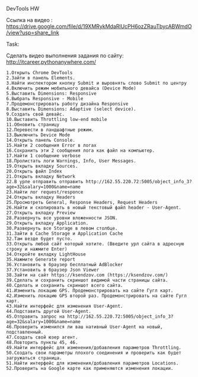  DevTools HW 

Ссылка на видео : https://drive.google.com/file/d/19XMRykMdaRlUcPH6ozZRauTbycABWmdO/view?usp=share_link

  Task:

Сделать видео выполнения задания по сайту: http://itcareer.pythonanywhere.com/

    1.Открыть Chrome DevTools
    2.Зайти в панель Elements.
    3.Найти инспектором кнопку Submit и выровнять слово Submit по центру
    4.Включить режим мобильного девайса (Device Mode)
    5.Выставить Dimensions: Responsive
    6.Выбрать Responsive - Mobile
    7.Продемонстрировать работу дизайна Responsive
    8.Выставить Dimensions: Adaptive (select device).
    9.Создать свой девайс.
    10.Выставить Throttling low-end mobile
    11.Обновить страницу
    12.Перевести в ландшафтные режим.
    13.Выключить Device Mode
    14.Открыть панель Console.
    15.Найти 2 сообщения Error в логах
    16.Сохранить эти 2 сообщения лога как файл на компьютер.
    17.Найти 1 сообщение verbose
    18.Пролистать логи Warnings, Info, User Messages.
    19.Открыть вкладку Sources.
    20.Открыть файл Index
    21.Открыть вкладку Network
    22.В урле отправить отправить http://162.55.220.72:5005/object_info_3?age=32&salary=1000&name=name
    23.Найти лог request/responce
    24.Открыть вкладку Headers
    25.Просмотреть General, Response Headers, Request Headers
    26.Найти и скопировать в новый текстовый файл header - User-Agent.
    27.Открыть вкладку Preview
    28.Развернуть все уровни вложенности JSON.
    29.Открыть вкладку Application.
    30.Развернуть все Storage в левом столбце.
    31.Зайти в Cache Storage и Application Cache
    32.Там везде будет пусто.
    33.Открыть любой сайт который хотите. (Введите урл сайта в адресную строку и нажмите Enter)
    34.Откройте вкладку LightHouse
    35.Нажмите Generate report
    36.Установить в браузер бесплатный AdBlocker
    37.Установить в браузер Json Viewer
    38.Зайти на сайт https://ksendzov.com (https://ksendzov.com/)
    39.Сделать и сохранить скриншот видимой части страницы сайта.
    40.Сделать и сохранить скриншот всего сайта.
    41.Изменить локацию GPS. Продемонстрировать на сайте Гугл карт.
    42.Изменить локацию GPS второй раз. Продемонстрировать на сайте Гугл карт.
    43.Найти интерфейс для изменения User-Agent.
    44.Подставить другой User-Agent.
    45.Отправить запрос на http://162.55.220.72:5005/object_info_3?age=32&salary=1000&name=name
    46.Проверить изменился ли ваш нативный User-Agent на новый, подставленный.
    47.Создать свой юзер агент.
    48.Повторить пункты 45, 46.
    49.Найти интерфейс для изменения/добавления параметров Throttling.
    50.Создать свои параметры плохого соединения и проверить как будет загружаться страница.
    51.Найти интерфейс для изменения/добавления параметров Locations.
    52.Проверить на Google карте как применяются изменения локации.
